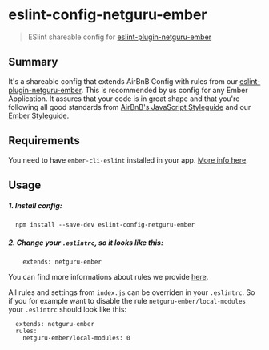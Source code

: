# eslint-config-netguru-ember

> ESlint shareable config for [eslint-plugin-netguru-ember](https://github.com/netguru/eslint-plugin-netguru-ember)

## Summary

It's a shareable config that extends AirBnB Config with rules from our [eslint-plugin-netguru-ember](https://github.com/netguru/eslint-plugin-netguru-ember).
This is recommended by us config for any Ember Application. It assures that your code is in great shape and that you're following all good standards from [AirBnB's JavaScript Styleguide](https://github.com/airbnb/javascript) and our [Ember Styleguide](https://github.com/netguru/ember-styleguide).

## Requirements

You need to have `ember-cli-eslint` installed in your app. [More info here](https://github.com/ember-cli/ember-cli-eslint).

## Usage

##### 1. Install config:

  ```shell
    npm install --save-dev eslint-config-netguru-ember
  ```

##### 2. Change your `.eslintrc`, so it looks like this:

  ```shell
      extends: netguru-ember
  ```

You can find more informations about rules we provide [here](https://github.com/netguru/eslint-plugin-netguru-ember#rules).

All rules and settings from `index.js` can be overriden in your `.eslintrc`.
So if you for example want to disable the rule `netguru-ember/local-modules` your `.eslintrc` 
should look like this:

  ```shell
    extends: netguru-ember
    rules:
      netguru-ember/local-modules: 0
  ```
